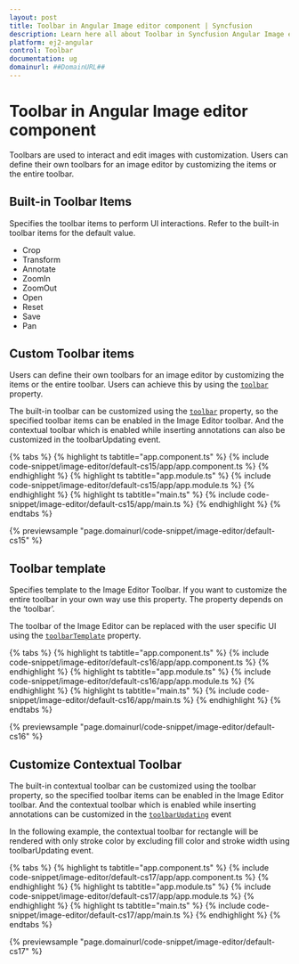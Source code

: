 ```yaml
---
layout: post
title: Toolbar in Angular Image editor component | Syncfusion
description: Learn here all about Toolbar in Syncfusion Angular Image editor component of Syncfusion Essential JS 2 and more.
platform: ej2-angular
control: Toolbar 
documentation: ug
domainurl: ##DomainURL##
---
```


# Toolbar in Angular Image editor component

Toolbars are used to interact and edit images with customization. Users can define their own toolbars for an image editor by customizing the items or the entire toolbar.

## Built-in Toolbar Items

Specifies the toolbar items to perform UI interactions. Refer to the built-in toolbar items for the default value.

* Crop
* Transform
* Annotate
* ZoomIn
* ZoomOut
* Open
* Reset
* Save
* Pan

## Custom Toolbar items

Users can define their own toolbars for an image editor by customizing the items or the entire toolbar. Users can achieve this by using the [`toolbar`](https://ej2.syncfusion.com/angular/documentation/api/image-editor/#toolbar) property.

The built-in toolbar can be customized using the [`toolbar`](https://ej2.syncfusion.com/angular/documentation/api/image-editor/#toolbar) property, so the specified toolbar items can be enabled in the Image Editor toolbar. And the contextual toolbar which is enabled while inserting annotations can also be customized in the toolbarUpdating event.

{% tabs %}
{% highlight ts tabtitle="app.component.ts" %}
{% include code-snippet/image-editor/default-cs15/app/app.component.ts %}
{% endhighlight %}
{% highlight ts tabtitle="app.module.ts" %}
{% include code-snippet/image-editor/default-cs15/app/app.module.ts %}
{% endhighlight %}
{% highlight ts tabtitle="main.ts" %}
{% include code-snippet/image-editor/default-cs15/app/main.ts %}
{% endhighlight %}
{% endtabs %}
  
{% previewsample "page.domainurl/code-snippet/image-editor/default-cs15" %}

## Toolbar template

Specifies template to the Image Editor Toolbar. If you want to customize the entire toolbar in your own way use this property. The property depends on the ‘toolbar’.

The toolbar of the Image Editor can be replaced with the user specific UI using the [`toolbarTemplate`](https://ej2.syncfusion.com/angular/documentation/api/image-editor/#toolbartemplate) property.

{% tabs %}
{% highlight ts tabtitle="app.component.ts" %}
{% include code-snippet/image-editor/default-cs16/app/app.component.ts %}
{% endhighlight %}
{% highlight ts tabtitle="app.module.ts" %}
{% include code-snippet/image-editor/default-cs16/app/app.module.ts %}
{% endhighlight %}
{% highlight ts tabtitle="main.ts" %}
{% include code-snippet/image-editor/default-cs16/app/main.ts %}
{% endhighlight %}
{% endtabs %}
  
{% previewsample "page.domainurl/code-snippet/image-editor/default-cs16" %}

## Customize Contextual Toolbar

The built-in contextual toolbar can be customized using the toolbar property, so the specified toolbar items can be enabled in the Image Editor toolbar. And the contextual toolbar which is enabled while inserting annotations can  be customized in the [`toolbarUpdating`](https://ej2.syncfusion.com/angular/documentation/api/image-editor/#toolbarupdating) event

In the following example, the contextual toolbar for rectangle will be rendered with only stroke color by excluding fill color and stroke width using toolbarUpdating event.

{% tabs %}
{% highlight ts tabtitle="app.component.ts" %}
{% include code-snippet/image-editor/default-cs17/app/app.component.ts %}
{% endhighlight %}
{% highlight ts tabtitle="app.module.ts" %}
{% include code-snippet/image-editor/default-cs17/app/app.module.ts %}
{% endhighlight %}
{% highlight ts tabtitle="main.ts" %}
{% include code-snippet/image-editor/default-cs17/app/main.ts %}
{% endhighlight %}
{% endtabs %}
  
{% previewsample "page.domainurl/code-snippet/image-editor/default-cs17" %}
